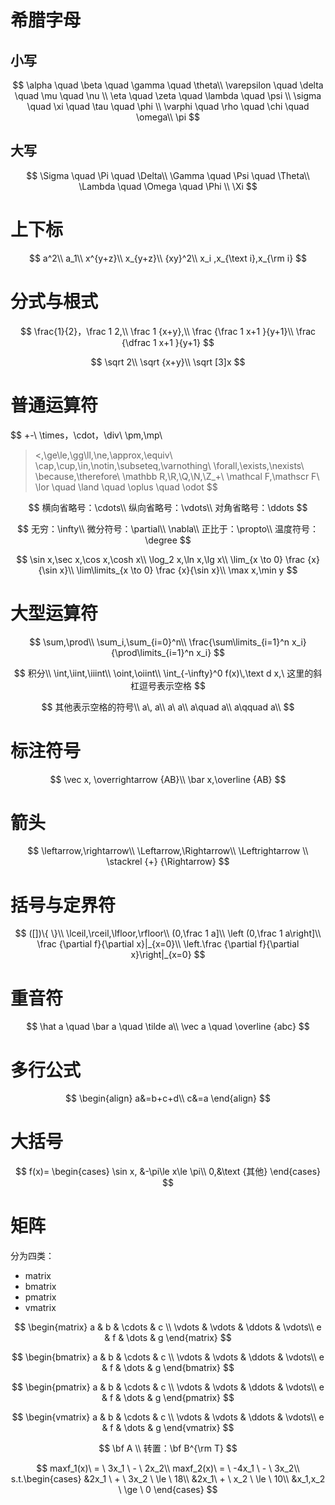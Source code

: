 # 希腊字母

## 小写

$$
\alpha \quad \beta \quad \gamma \quad \theta\\
\varepsilon \quad \delta \quad \mu \quad \nu \\
\eta \quad \zeta \quad \lambda \quad \psi \\
\sigma \quad \xi \quad \tau \quad \phi \\
\varphi \quad \rho \quad \chi \quad \omega\\
\pi
$$



## 大写

$$
\Sigma \quad \Pi \quad \Delta\\
\Gamma \quad \Psi \quad \Theta\\
\Lambda \quad \Omega \quad \Phi \\
\Xi
$$





# 上下标

$$
a^2\\
a_1\\
x^{y+z}\\
x_{y+z}\\
{xy}^2\\
x_i	,x_{\text i},x_{\rm i}
$$





# 分式与根式

$$
\frac{1}{2}，\frac 1 2,\\
\frac 1 {x+y},\\
\frac {\frac 1 x+1 }{y+1}\\
\frac {\dfrac 1 x+1 }{y+1}
$$


$$
\sqrt 2\\
\sqrt {x+y}\\
\sqrt [3]x
$$




# 普通运算符

$$
+-\\
\times，\cdot，\div\\
\pm,\mp\\
><,\ge\le,\gg\ll,\ne,\approx,\equiv\\
\cap,\cup,\in,\notin,\subseteq,\varnothing\\ 
\forall,\exists,\nexists\\
\because,\therefore\\
\mathbb R,\R,\Q,\N,\Z_+\\
\mathcal F,\mathscr F\\
\lor \quad \land \quad \oplus \quad \odot
$$


$$
横向省略号：\cdots\\
纵向省略号：\vdots\\
对角省略号：\ddots
$$

$$
无穷：\infty\\
微分符号：\partial\\
\nabla\\
正比于：\propto\\
温度符号：\degree
$$

$$
\sin x,\sec x,\cos x,\cosh x\\
\log_2 x,\ln x,\lg x\\
\lim_{x \to 0} \frac {x}{\sin x}\\
\lim\limits_{x \to 0} \frac {x}{\sin x}\\
\max x,\min y
$$


# 大型运算符

$$
\sum,\prod\\
\sum_i,\sum_{i=0}^n\\
\frac{\sum\limits_{i=1}^n x_i}{\prod\limits_{i=1}^n x_i}
$$


$$
积分\\
\int,\iint,\iiint\\
\oint,\oiint\\
\int_{-\infty}^0 f(x)\,\text d x,\ 这里的斜杠逗号表示空格
$$

$$
其他表示空格的符号\\
a\, a\\
a\ a\\
a\quad a\\
a\qquad a\\
$$


# 标注符号

$$
\vec x, \overrightarrow {AB}\\
\bar x,\overline {AB}
$$



# 箭头

$$
\leftarrow,\rightarrow\\
\Leftarrow,\Rightarrow\\
\Leftrightarrow \\
\stackrel {+} {\Rightarrow}
$$



# 括号与定界符

$$
([])\{ \}\\
\lceil,\rceil,\lfloor,\rfloor\\
(0,\frac 1 a]\\
\left (0,\frac 1 a\right]\\
\frac {\partial f}{\partial x}|_{x=0}\\
\left.\frac {\partial f}{\partial x}\right|_{x=0}
$$



# 重音符

$$
\hat a \quad \bar a \quad \tilde a\\
\vec a \quad \overline {abc}
$$





# 多行公式

$$
\begin{align}
a&=b+c+d\\
c&=a
\end{align}
$$



# 大括号

$$
f(x)=
\begin{cases}
\sin x, &-\pi\le x\le \pi\\
0,&\text {其他}
\end{cases}
$$



# 矩阵

分为四类：

- matrix
- bmatrix
- pmatrix
- vmatrix


$$
\begin{matrix}
a & b & \cdots & c \\
\vdots & \vdots & \ddots & \vdots\\
e & f & \dots & g
\end{matrix}
$$



$$
\begin{bmatrix}
a & b & \cdots & c \\
\vdots & \vdots & \ddots & \vdots\\
e & f & \dots & g
\end{bmatrix}
$$

$$
\begin{pmatrix}
a & b & \cdots & c \\
\vdots & \vdots & \ddots & \vdots\\
e & f & \dots & g
\end{pmatrix}
$$

$$
\begin{vmatrix}
a & b & \cdots & c \\
\vdots & \vdots & \ddots & \vdots\\
e & f & \dots & g
\end{vmatrix}
$$

$$
\bf A \\
转置：\bf B^{\rm T}
$$



$$
maxf_1(x)\ = \ 3x_1 \ - \ 2x_2\\
maxf_2(x)\ = \ -4x_1 \ - \ 3x_2\\
s.t.\begin{cases}
&2x_1 \ + \ 3x_2 \ \le \ 18\\
&2x_1\ + \ x_2 \ \le \ 10\\
&x_1,x_2 \ \ge \ 0
\end{cases}
$$
